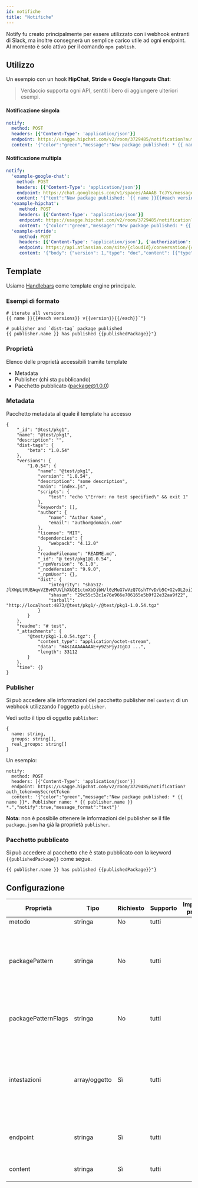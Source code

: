 ```yaml
---
id: notifiche
title: "Notifiche"
---
```

Notify fu creato principalmente per essere utilizzato con i webhook entranti di Slack, ma inoltre consegnerà un semplice carico utile ad ogni endpoint. Al momento è solo attivo per il comando `npm publish`.

## Utilizzo

Un esempio con un hook **HipChat**, **Stride** e **Google Hangouts Chat**:

> Verdaccio supporta ogni API, sentiti libero di aggiungere ulteriori esempi.

#### Notificazione singola

```yaml
notify:
  method: POST
  headers: [{'Content-Type': 'application/json'}]
  endpoint: https://usagge.hipchat.com/v2/room/3729485/notification?auth_token=mySecretToken
  content: '{"color":"green","message":"New package published: * {{ name }}*","notify":true,"message_format":"text"}'
```

#### Notificazione multipla

```yaml
notify:
  'example-google-chat':
    method: POST
    headers: [{'Content-Type': 'application/json'}]
    endpoint: https://chat.googleapis.com/v1/spaces/AAAAB_TcJYs/messages?key=myKey&token=myToken
    content: '{"text":"New package published: `{{ name }}{{#each versions}} v{{version}}{{/each}}`"}'
  'example-hipchat':
     method: POST
     headers: [{'Content-Type': 'application/json'}]
     endpoint: https://usagge.hipchat.com/v2/room/3729485/notification?auth_token=mySecretToken
     content: '{"color":"green","message":"New package published: * {{ name }}*","notify":true,"message_format":"text"}'
  'example-stride':
     method: POST
     headers: [{'Content-Type': 'application/json'}, {'authorization': 'Bearer secretToken'}]
     endpoint: https://api.atlassian.com/site/{cloudId}/conversation/{conversationId}/message
     content: '{"body": {"version": 1,"type": "doc","content": [{"type": "paragraph","content": [{"type": "text","text": "New package published: * {{ name }}* Publisher name: * {{ publisher.name }}"}]}]}}'     
```

## Template

Usiamo [Handlebars](https://handlebarsjs.com/) come template engine principale.

### Esempi di formato

    # iterate all versions
    {{ name }}{{#each versions}} v{{version}}{{/each}}`"}
    
    # publisher and `dist-tag` package published
    {{ publisher.name }} has published {{publishedPackage}}"}
    

### Proprietà

Elenco delle proprietà accessibili tramite template

* Metadata
* Publisher (chi sta pubblicando)
* Pacchetto pubblicato (package@1.0.0)

### Metadata

Pacchetto metadata al quale il template ha accesso

    {
        "_id": "@test/pkg1",
        "name": "@test/pkg1",
        "description": "",
        "dist-tags": {
            "beta": "1.0.54"
        },
        "versions": {
            "1.0.54": {
                "name": "@test/pkg1",
                "version": "1.0.54",
                "description": "some description",
                "main": "index.js",
                "scripts": {
                    "test": "echo \"Error: no test specified\" && exit 1"
                },
                "keywords": [],
                "author": {
                    "name": "Author Name",
                    "email": "author@domain.com"
                },
                "license": "MIT",
                "dependencies": {
                    "webpack": "4.12.0"
                },
                "readmeFilename": "README.md",
                "_id": "@ test/pkg1@1.0.54",
                "_npmVersion": "6.1.0",
                "_nodeVersion": "9.9.0",
                "_npmUser": {},
                "dist": {
                    "integrity": "sha512-JlXWpLtMUBAqvVZBvH7UVLhXkGE1ctmXbDjbH/l0zMuG7wVzQ7GshTYvD/b5C+G2vOL2oiIS1RtayA/kKkTwKw==",
                    "shasum": "29c55c52c1e76e966e706165e5b9f22e32aa9f22",
                    "tarball": "http://localhost:4873/@test/pkg1/-/@test/pkg1-1.0.54.tgz"
                }
            }
        },
        "readme": "# test",
        "_attachments": {
            "@test/pkg1-1.0.54.tgz": {
                "content_type": "application/octet-stream",
                "data": "H4sIAAAAAAAAE+y9Z5PjyJIgOJ ...",
                "length": 33112
            }
        },
        "time": {}
    }
    

### Publisher

Si può accedere alle informazioni del pacchetto publisher nel `content` di un webhook utilizzando l'oggetto `publisher`.

Vedi sotto il tipo di oggetto `publisher`:

    {
      name: string,
      groups: string[],
      real_groups: string[]
    }
    

Un esempio:

    notify:
      method: POST
      headers: [{'Content-Type': 'application/json'}]
      endpoint: https://usagge.hipchat.com/v2/room/3729485/notification?auth_token=mySecretToken
      content: '{"color":"green","message":"New package published: * {{ name }}*. Publisher name: * {{ publisher.name }} *.","notify":true,"message_format":"text"}'
    

**Nota:** non è possibile ottenere le informazioni del publisher se il file `package.json` ha già la proprietà `publisher`.

### Pacchetto pubblicato

Si può accedere al pacchetto che è stato pubblicato con la keyword `{{publishedPackage}}` come segue.

    {{ publisher.name }} has published {{publishedPackage}}"}
    

## Configurazione

| Proprietà           | Tipo          | Richiesto | Supporto | Impostazione predefinita | Descrizione                                                                                                    |
| ------------------- | ------------- | --------- | -------- | ------------------------ | -------------------------------------------------------------------------------------------------------------- |
| metodo              | stringa       | No        | tutti    |                          | metodi HTTP                                                                                                    |
| packagePattern      | stringa       | No        | tutti    |                          | Eseguire questa notifica solo se il nome del pacchetto coincide con l'espressione regolare                     |
| packagePatternFlags | stringa       | No        | tutti    |                          | Qualsiasi flag da utilizzare con l'espressione regolare                                                        |
| intestazioni        | array/oggetto | Sì        | tutti    |                          | Se questo endpoint richiede intestazioni specifiche, definirle qui come un array della key: oggetti di valore. |
| endpoint            | stringa       | Sì        | tutti    |                          | definire l'URL dell'endpoint per questa chiamata                                                               |
| content             | stringa       | Sì        | tutti    |                          | any [Handlebar](https://handlebarsjs.com/) expressions                                                         |